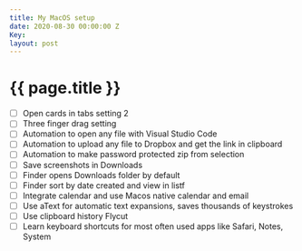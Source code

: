 ```yaml
---
title: My MacOS setup
date: 2020-08-30 00:00:00 Z
Key: 
layout: post
---
```


{{ page.title }}
================

- [ ] Open cards in tabs setting 2
- [ ] Three finger drag setting
- [ ] Automation to open any file with Visual Studio Code
- [ ] Automation to upload any file to Dropbox and get the link in clipboard
- [ ] Automation to make password protected zip from selection
- [ ] Save screenshots in Downloads
- [ ] Finder opens Downloads folder by default
- [ ] Finder sort by date created and view in listf
- [ ] Integrate calendar and use Macos native calendar and email
- [ ] Use aText for automatic text expansions, saves thousands of keystrokes
- [ ] Use clipboard history Flycut
- [ ] Learn keyboard shortcuts for most often used apps like Safari, Notes, System

